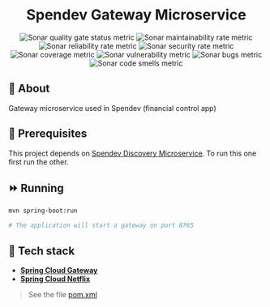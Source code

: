 <h1 align="center">Spendev Gateway Microservice</h1>

<p align="center">
  <img alt="Sonar quality gate status metric" src="https://sonarcloud.io/api/project_badges/measure?project=leonardolocatti_spendev-gateway-ms&metric=alert_status" />
  <img alt="Sonar maintainability rate metric" src="https://sonarcloud.io/api/project_badges/measure?project=leonardolocatti_spendev-gateway-ms&metric=sqale_rating" />
  <img alt="Sonar reliability rate metric" src="https://sonarcloud.io/api/project_badges/measure?project=leonardolocatti_spendev-gateway-ms&metric=reliability_rating" />
  <img alt="Sonar security rate metric" src="https://sonarcloud.io/api/project_badges/measure?project=leonardolocatti_spendev-gateway-ms&metric=security_rating" />
  <img alt="Sonar coverage metric" src="https://sonarcloud.io/api/project_badges/measure?project=leonardolocatti_spendev-gateway-ms&metric=coverage" />
  <img alt="Sonar vulnerability metric" src="https://sonarcloud.io/api/project_badges/measure?project=leonardolocatti_spendev-gateway-ms&metric=vulnerabilities" />
  <img alt="Sonar bugs metric" src="https://sonarcloud.io/api/project_badges/measure?project=leonardolocatti_spendev-gateway-ms&metric=bugs" />
  <img alt="Sonar code smells metric" src="https://sonarcloud.io/api/project_badges/measure?project=leonardolocatti_spendev-gateway-ms&metric=code_smells" />
</p>

## 📓 About

Gateway microservice used in Spendev (financial control app)

## 🔗 Prerequisites

This project depends on [Spendev Discovery Microservice](https://github.com/leonardolocatti/spendev-discovery-ms). To
run this one first run the other.

## ⏩ Running

```bash
mvn spring-boot:run

# The application will start a gateway on port 8765
```

## 🔨 Tech stack

- **[Spring Cloud Gateway](https://spring.io/projects/spring-cloud-gateway)**
- **[Spring Cloud Netflix](https://spring.io/projects/spring-cloud-netflix)**

> See the file [pom.xml](./pom.xml)